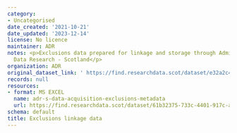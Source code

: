 ```yaml
---
category:
- Uncategorised
date_created: '2021-10-21'
date_updated: '2023-12-14'
license: No licence
maintainer: ADR
notes: <p>Exclusions data prepared for linkage and storage through Administrative
  Data Research - Scotland</p>
organization: ADR
original_dataset_link: ' https://find.researchdata.scot/dataset/e32a2c4b-d25c-467d-8ad5-4a12785d4217'
records: null
resources:
- format: MS EXCEL
  name: adr-s-data-acquisition-exclusions-metadata
  url: https://find.researchdata.scot/dataset/61b32375-733c-4401-917c-af8444a66611/resource/59f39ecc-741e-4ca4-bd3b-ab0fb3240687/download/adr-s-data-acquisition-exclusions-metadata.xlsx
schema: default
title: Exclusions linkage data
---
```

